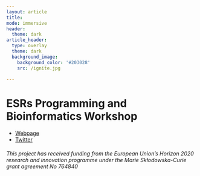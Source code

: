 ```yaml
---
layout: article
title: 
mode: immersive
header:
  theme: dark
article_header:
  type: overlay
  theme: dark
  background_image:
    background_color: '#203028'
    src: /ignite.jpg
    
---
```

# ESRs Programming and Bioinformatics Workshop 

- [Webpage](http://www.itn-ignite.eu/)
- [Twitter](https://twitter.com/itn_ignite)

###### This project has received funding from the European Union’s Horizon 2020 research and innovation programme under the Marie Skłodowska-Curie grant agreement No 764840
